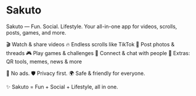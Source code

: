 # Sakuto
Sakuto — Fun. Social. Lifestyle.
Your all-in-one app for videos, scrolls, posts, games, and more.

🎬 Watch & share videos
🔥 Endless scrolls like TikTok
📸 Post photos & threads
🎮 Play games & challenges
💬 Connect & chat with people
🌟 Extras: QR tools, memes, news & more

🚫 No ads.
🛡️ Privacy first.
🌍 Safe & friendly for everyone.

✨ Sakuto = Fun + Social + Lifestyle, all in one.
